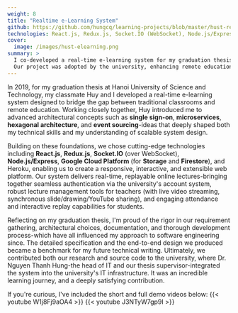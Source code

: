 ```yaml
---
weight: 8
title: "Realtime e-Learning System"
github: https://github.com/hungcq/learning-projects/blob/master/hust-remote-study/docs/graduation-thesis-chu-quoc-hung.md
technologies: React.js, Redux.js, Socket.IO (WebSocket), Node.js/Express, GCP Storage & Firestore, Heroku
cover:
  image: /images/hust-elearning.png
summary: >
  I co-developed a real-time e-learning system for my graduation thesis, applying modern architectures and technologies.
  Our project was adopted by the university, enhancing remote education.
---
```


In 2019, for my graduation thesis at Hanoi University of Science and Technology, my classmate Huy and I
developed a real-time e-learning system designed to bridge the gap between traditional classrooms and remote education.
Working closely together, Huy introduced me to advanced architectural concepts such as **single sign-on**, **microservices**,
**hexagonal architecture**, and **event sourcing**-ideas
that deeply shaped both my technical skills and my understanding of scalable system design.

Building on these foundations, we chose cutting-edge technologies including
**React.js**, **Redux.js**, **Socket.IO** (over WebSocket), **Node.js/Express**,
**Google Cloud Platform** (for **Storage** and **Firestore**), and Heroku,
enabling us to create a responsive, interactive, and extensible web platform.
Our system delivers real-time, replayable online lectures-bringing together seamless authentication
via the university's account system, robust lecture management tools for teachers
(with live video streaming, synchronous slide/drawing/YouTube sharing),
and engaging attendance and interactive replay capabilities for students.

Reflecting on my graduation thesis, I'm proud of the rigor in our requirement gathering, architectural choices,
documentation, and thorough development process-which have all influenced my approach to software engineering since.
The detailed specification and the end-to-end design we produced became a benchmark for my future technical writing.
Ultimately, we contributed both our research and source code to the university,
where Dr. Nguyen Thanh Hung-the head of IT and our thesis supervisor-integrated the system into the university's IT infrastructure.
It was an incredible learning journey, and a deeply satisfying contribution.

If you're curious, I've included the short and full demo videos below:
{{< youtube W1j8Fj9aOA4 >}}
{{< youtube J3NTyW7gp9I >}}